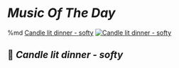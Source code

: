 # _Music Of The Day_<br>
%md <a href="https://youtu.be/J_tTDAsJ9CE" target="_blank">Candle lit dinner - softy</a>
[![Candle lit dinner - softy](https://github.com/i-soj-ng/IMYMEMINE/blob/main/capture.JPG)](https://youtu.be/J_tTDAsJ9CE "Click!")<br>
## 🤍 **_Candle lit dinner - softy_**
